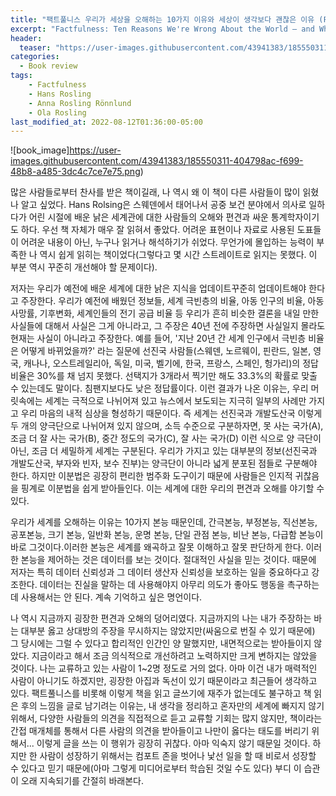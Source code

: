 ```yaml
---
title: "팩트풀니스 우리가 세상을 오해하는 10가지 이유와 세상이 생각보다 괜찮은 이유 (Factfulness: Ten Reasons We're Wrong About the World — and Why Things Are Better Than You Think"
excerpt: "Factfulness: Ten Reasons We're Wrong About the World — and Why Things Are Better Than You Think"
header:
  teaser: "https://user-images.githubusercontent.com/43941383/185550311-404798ac-f699-48b8-a485-3dc4c7ce7e75.png"
categories:
  - Book review
tags:
    - Factfulness
    - Hans Rosling
    - Anna Rosling Rönnlund
    - Ola Rosling
last_modified_at: 2022-08-12T01:36:00-05:00
---
```


![book_image]https://user-images.githubusercontent.com/43941383/185550311-404798ac-f699-48b8-a485-3dc4c7ce7e75.png)

많은 사람들로부터 찬사를 받은 책이길래, 나 역시 왜 이 책이 다른 사람들이 많이 읽혔나 알고 싶었다. Hans Rolsing은 스웨덴에서 태어나서 공중 보건 분야에서 의사로 일하다가 어린 시절에 배운 낡은 세계관에 대한 사람들의 오해와 편견과 싸운 통계학자이기도 하다. 우선 책 자체가 매우 잘 읽혀서 좋았다. 어려운 표현이나 자료로 사용된 도표들이 어려운 내용이 아닌, 누구나 읽거나 해석하기가 쉬었다. 무언가에 몰입하는 능력이 부족한 나 역시 쉽게 읽히는 책이었다(그렇다고 몇 시간 스트레이트로 읽지는 못했다. 이 부분 역시 꾸준히 개선해야 할 문제이다).

저자는 우리가 예전에 배운 세계에 대한 낡은 지식을 업데이트꾸준히 업데이트해야 한다고 주장한다. 우리가 예전에 배웠던 정보들, 세계 극빈층의 비율, 아동 인구의 비율, 아동 사망률, 기후변화, 세계인들의 전기 공급 비율 등 우리가 흔히 비슷한 결론을 내일 만한 사실들에 대해서 사실은 그게 아니라고, 그 주장은 40년 전에 주장하면 사실일지 몰라도 현재는 사실이 아니라고 주장한다. 예를 들어, '지난 20년 간 세계 인구에서 극빈층 비율은 어떻게 바뀌었을까?' 라는 질문에 선진국 사람들(스웨덴, 노르웨이, 핀란드, 일본, 영국, 캐나나, 오스트레일리아, 독일, 미국, 벨기에, 한국, 프랑스, 스페인, 헝가리)의 정답 비율은 30%를 채 넘지 못했다. 선택지가 3개라서 찍기만 해도 33.3%의 확률로 맞출 수 있는데도 말이다. 침팬지보다도 낮은 정답률이다. 이런 결과가 나온 이유는, 우리 머릿속에는 세계는 극적으로 나뉘어져 있고 뉴스에서 보도되는 지극히 일부의 사례만 가지고 우리 마음의 내적 심상을 형성하기 때문이다. 즉 세계는 선진국과 개발도산국 이렇게 두 개의 양극단으로 나뉘어져 있지 않으며, 소득 수준으로 구분하자면, 못 사는 국가(A), 조금 더 잘 사는 국가(B), 중간 정도의 국가(C), 잘 사는 국가(D) 이런 식으로 양 극단이 아닌, 조금 더 세밀하게 세계는 구분된다. 우리가 가지고 있는 대부분의 정보(선진국과 개발도산국, 부자와 빈자, 보수 진부)는 양극단이 아니라 넓게 분포된 점들로 구분해야 한다. 하지만 이분법은 굉장히 편리한 범주화 도구이기 때문에 사람들은 인지적 귀찮음을 핑계로 이분법을 쉽게 받아들인다. 이는 세계에 대한 우리의 편견과 오해를 야기할 수 있다.

우리가 세계를 오해하는 이유는 10가지 본능 때문인데, 간극본능, 부정본능, 직선본능, 공포본능, 크기 본능, 일반화 본능, 운명 본능, 단일 관점 본능, 비난 본능, 다급함 본능이 바로 그것이다.이러한 본능은 세계를 왜곡하고 잘못 이해하고 잘못 판단하게 한다. 이러한 본능을 제어하는 것은 데이터를 보는 것이다. 절대적인 사실을 믿는 것이다. 때문에 저자는 특히 데이터 신뢰성과 그 데이터 생산자 신뢰성을 보호하는  일을 중요하다고 강조한다. 데이터는 진실을 말하는 데 사용해야지 아무리 의도가 좋아도 행동을 촉구하는 데 사용해서는 안 된다. 계속 기억하고 싶은 명언이다.

나 역시 지금까지 굉장한 편견과 오해의 덩어리였다. 지금까지의 나는 내가 주장하는 바는 대부분 옳고 상대방의 주장을 무시하지는 않았지만(싸움으로 번질 수 있기 때문에) 그 당시에는 그럴 수 있다고 합리적인 인간인 양 말했지만, 내면적으로는 받아들이지 않았다. 지금이라고 해서 조금 의식적으로 개선하려고 노력하지만 크게 변하지는 않았을 것이다. 나는 교류하고 있는 사람이 1~2명 정도로 거의 없다. 아마 이건 내가 매력적인 사람이 아니기도 하겠지만, 굉장한 아집과 독선이 있기 때문이라고 최근들어 생각하고 있다. 팩트풀니스를 비롯해 이렇게 책을 읽고 글쓰기에 재주가 없는데도 불구하고 책 읽은 후의 느낌을 글로 남기려는 이유는, 내 생각을 정리하고 혼자만의 세계에 빠지지 않기 위해서, 다양한 사람들의 의견을 직접적으로 듣고 교류할 기회는 많지 않지만, 책이라는 간접 매개체를 통해서 다른 사람의 의견을 받아들이고 나만이 옳다는 태도를 버리기 위해서...
이렇게 글을 쓰는 이 행위가 굉장히 귀찮다. 아마 익숙지 않기 때문일 것이다. 하지만 한 사람이 성장하기 위해서는 컴포트 존을 벗어나 낯선 일을 할 때 비로서 성장할 수 있다고 믿기 때문에(아마 그렇게 미디어로부터 학습된 것일 수도 있다) 부디 이 습관이 오래 지속되기를 간절히 바래본다.
